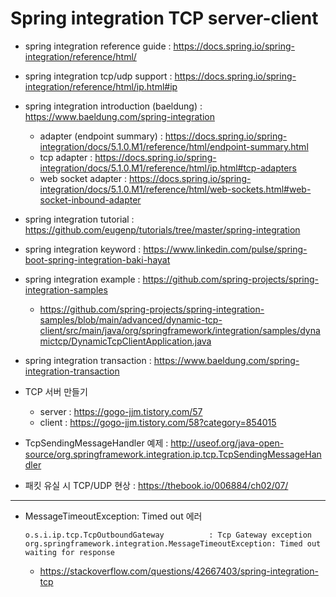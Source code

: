 # Spring integration TCP server-client
- spring integration reference guide : https://docs.spring.io/spring-integration/reference/html/
- spring integration tcp/udp support : https://docs.spring.io/spring-integration/reference/html/ip.html#ip
- spring integration introduction (baeldung) : https://www.baeldung.com/spring-integration
    - adapter (endpoint summary) : https://docs.spring.io/spring-integration/docs/5.1.0.M1/reference/html/endpoint-summary.html
    - tcp adapter : https://docs.spring.io/spring-integration/docs/5.1.0.M1/reference/html/ip.html#tcp-adapters
    - web socket adapter : https://docs.spring.io/spring-integration/docs/5.1.0.M1/reference/html/web-sockets.html#web-socket-inbound-adapter
- spring integration tutorial : https://github.com/eugenp/tutorials/tree/master/spring-integration

- spring integration keyword : https://www.linkedin.com/pulse/spring-boot-spring-integration-baki-hayat
- spring integration example : https://github.com/spring-projects/spring-integration-samples
    - https://github.com/spring-projects/spring-integration-samples/blob/main/advanced/dynamic-tcp-client/src/main/java/org/springframework/integration/samples/dynamictcp/DynamicTcpClientApplication.java
- spring integration transaction : https://www.baeldung.com/spring-integration-transaction
- TCP 서버 만들기
    - server : https://gogo-jjm.tistory.com/57
    - client : https://gogo-jjm.tistory.com/58?category=854015
- TcpSendingMessageHandler 예제 : http://useof.org/java-open-source/org.springframework.integration.ip.tcp.TcpSendingMessageHandler
- 패킷 유실 시 TCP/UDP 현상 : https://thebook.io/006884/ch02/07/
---
- MessageTimeoutException: Timed out 에러
    ```
    o.s.i.ip.tcp.TcpOutboundGateway          : Tcp Gateway exception
    org.springframework.integration.MessageTimeoutException: Timed out waiting for response
    ```
    - https://stackoverflow.com/questions/42667403/spring-integration-tcp

